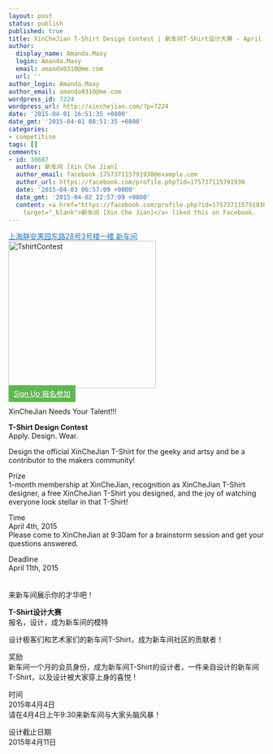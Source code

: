 ```yaml
---
layout: post
status: publish
published: true
title: XinCheJian T-Shirt Design Contest | 新车间T-Shirt设计大赛 - April 4th
author:
  display_name: Amanda.Maxy
  login: Amanda.Maxy
  email: amanda0310@me.com
  url: ''
author_login: Amanda.Maxy
author_email: amanda0310@me.com
wordpress_id: 7224
wordpress_url: http://xinchejian.com/?p=7224
date: '2015-04-01 16:51:35 +0800'
date_gmt: '2015-04-01 08:51:35 +0800'
categories:
- competition
tags: []
comments:
- id: 30687
  author: 新车间 [Xin Che Jian]
  author_email: facebook.175737115791930@example.com
  author_url: https://facebook.com/profile.php?id=175737115791930
  date: '2015-04-03 06:57:09 +0800'
  date_gmt: '2015-04-02 22:57:09 +0800'
  content: <a href="https://facebook.com/profile.php?id=175737115791930"
    target="_blank">新车间 [Xin Che Jian]</a> liked this on Facebook.
---
```

<p><a style="color: #2578bf;" href="http://xinchejian.huodongxing.com/event/map/5244063275800" target="_blank">上海静安愚园东路28号3号楼一楼 新车间</a><br />
<a href="http://xinchejian.com/wp-content/uploads/2015/04/TshirtContest.jpg"><img src="http://xinchejian.com/wp-content/uploads/2015/04/TshirtContest-290x290.jpg" alt="TshirtContest" width="290" height="290" class="aligncenter size-thumbnail wp-image-7225" /></a><br />
<a style="background-color:#62b651;color:white;border-radius:2px;cursor:pointer;font-size:14px;padding:8px 10px;" href="http://www.huodongxing.com/event/8276002622500" target="_blank" title="立即报名">Sign Up 报名参加</a><br />
<!--:en--><br />
XinCheJian Needs Your Talent!!!</p>
<p><strong>T-Shirt Design Contest </strong><br />
Apply. Design. Wear.  </p>
<p>Design the official XinCheJian T-Shirt for the geeky and artsy and be a contributor to the makers community!</p>
<p>Prize<br />
1-month membership at XinCheJian, recognition as XinCheJian T-Shirt designer, a free XinCheJian T-Shirt you designed, and the joy of watching everyone look stellar in that T-Shirt!</p>
<p>Time<br />
April 4th, 2015<br />
Please come to XinCheJian at 9:30am for a brainstorm session and get your questions answered.</p>
<p>Deadline<br />
April 11th, 2015<br />
<!--:--><br />
<!--:zh--><br />
来新车间展示你的才华吧！</p>
<p><strong>T-Shirt设计大赛</strong><br />
报名，设计，成为新车间的模特</p>
<p>设计极客们和艺术家们的新车间T-Shirt，成为新车间社区的贡献者！</p>
<p>奖励<br />
新车间一个月的会员身份，成为新车间T-Shirt的设计者，一件亲自设计的新车间T-Shirt，以及设计被大家穿上身的喜悦！</p>
<p>时间<br />
2015年4月4日<br />
请在4月4日上午9:30来新车间与大家头脑风暴！</p>
<p>设计截止日期<br />
2015年4月11日<br />
<!--:--></p>
